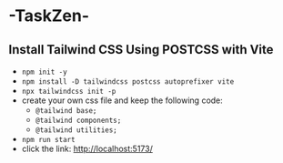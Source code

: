 # -TaskZen-

## Install Tailwind CSS Using POSTCSS with Vite

- `npm init -y`
- `npm install -D tailwindcss postcss autoprefixer vite`
- `npx tailwindcss init -p`
- create your own css file and keep the following code:
  - `@tailwind base;`
  - `@tailwind components;`
  - `@tailwind utilities;`
- `npm run start`
- click the link: <http://localhost:5173/>
